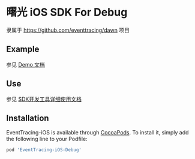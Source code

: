 # 曙光 iOS SDK For Debug

隶属于 https://github.com/eventtracing/dawn 项目

## Example
参见 [Demo 文档](https://eventtracing.github.io/docs/Demo/iOS)

## Use

参见 [SDK开发工具详细使用文档](https://eventtracing.github.io/docs/iOS/debug_tools)

## Installation

EventTracing-iOS is available through [CocoaPods](https://cocoapods.org). To install
it, simply add the following line to your Podfile:

```ruby
pod 'EventTracing-iOS-Debug'
```